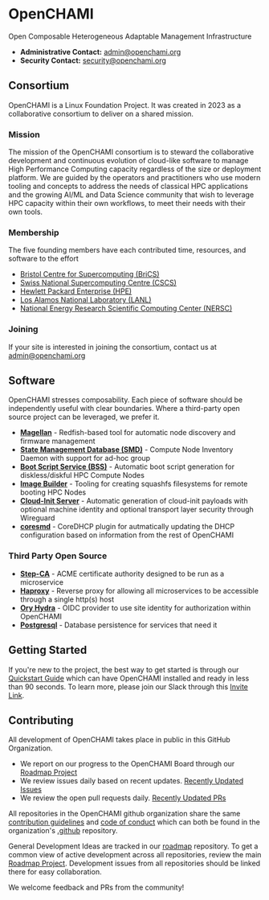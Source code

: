 # OpenCHAMI
Open Composable Heterogeneous Adaptable Management Infrastructure

* **Administrative Contact:** admin@openchami.org
* **Security Contact:** security@openchami.org

## Consortium

OpenCHAMI is a Linux Foundation Project.  It was created in 2023 as a collaborative consortium to deliver on a shared mission.

### Mission

The mission of the OpenCHAMI consortium is to steward the collaborative development and continuous evolution of cloud-like software to manage High Performance Computing capacity regardless of the size or deployment platform.  We are guided by the operators and practitioners who use modern tooling and concepts to address the needs of classical HPC applications and the growing AI/ML and Data Science community that wish to leverage HPC capacity within their own workflows, to meet their needs with their own tools.

### Membership

The five founding members have each contributed time, resources, and software to the effort

* [Bristol Centre for Supercomputing (BriCS)](https://www.bristol.ac.uk/campaigns/bristol-supercomputing/)
* [Swiss National Supercomputing Centre (CSCS)](https://www.cscs.ch/)
* [Hewlett Packard Enterprise (HPE)](https://www.hpe.com/us/en/compute/hpc/supercomputing)
* [Los Alamos National Laboratory (LANL)](https://www.lanl.gov/)
* [National Energy Research Scientific Computing Center (NERSC)](https://www.nersc.gov/)

### Joining

If your site is interested in joining the consortium, contact us at [admin@openchami.org](admin@openchami.org)

## Software

OpenCHAMI stresses composability.  Each piece of software should be independently useful with clear boundaries.  Where a third-party open source project can be leveraged, we prefer it.

* **[Magellan](https://github.com/openchami/magellan)** - Redfish-based tool for automatic node discovery and firmware management
* **[State Management Database (SMD)](https://github.com/openchami/smd)** - Compute Node Inventory Daemon with support for ad-hoc group
* **[Boot Script Service (BSS)](https://github.com/openchami/bss)** - Automatic boot script generation for diskless/diskful HPC Compute Nodes
* **[Image Builder](https://github.com/openchami/image-builder)** - Tooling for creating squashfs filesystems for remote booting HPC Nodes
* **[Cloud-Init Server](https://github.com/openchami/cloud-init)** - Automatic generation of cloud-init payloads with optional machine identity and optional transport layer security through Wireguard
* **[coresmd](https://github.com/openchami/coresmd)** - CoreDHCP plugin for autmatically updating the DHCP configuration based on information from the rest of OpenCHAMI

### Third Party Open Source

* **[Step-CA](https://smallstep.com/certificates/)** - ACME certificate authority designed to be run as a microservice
* **[Haproxy](https://www.haproxy.org/)** - Reverse proxy for allowing all microservices to be accessible through a single http(s) host
* **[Ory Hydra](https://github.com/ory/hydra)** - OIDC provider to use site identity for authorization within OpenCHAMI
* **[Postgresql](https://www.postgresql.org/)** - Database persistence for services that need it


## Getting Started

If you're new to the project, the best way to get started is through our [Quickstart Guide](https://openchami.org/guides/getting_started/) which can have OpenCHAMI installed and ready in less than 90 seconds.  To learn more, please join our Slack through this [Invite Link](https://join.slack.com/t/openchami/shared_invite/zt-2xn9wctqq-tptRqPUeFQtTsENRkrCkBg).

## Contributing

All development of OpenCHAMI takes place in public in this GitHub Organization.

* We report on our progress to the OpenCHAMI Board through our [Roadmap Project](https://github.com/orgs/OpenCHAMI/projects/1)
* We review issues daily based on recent updates. [Recently Updated Issues](https://github.com/search?q=org%3AOpenCHAMI++&type=issues&state=open&s=updated&o=desc)
* We review the open pull requests daily. [Recently Updated PRs](https://github.com/search?q=org%3AOpenCHAMI++&type=pullrequests&s=updated&o=desc&state=open)

All repositories in the OpenCHAMI github organization share the same [contribution guidelines](https://github.com/OpenCHAMI/.github/blob/main/CONTRIBUTING.md) and [code of conduct](https://github.com/OpenCHAMI/.github/blob/main/CODE_OF_CONDUCT.md) which can both be found in the organization's [.github](https://github.com/OpenCHAMI/.github) repository.

General Development Ideas are tracked in our [roadmap](https://github.com/OpenCHAMI/roadmap) repository.  To get a common view of active development across all repositories, review the main [Roadmap Project](https://github.com/orgs/OpenCHAMI/projects/1).  Development issues from all repositories should be linked there for easy collaboration.

We welcome feedback and PRs from the community!
